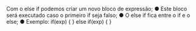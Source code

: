 Com o else if podemos criar um novo bloco de expressão; ● Este bloco será executado caso o primeiro if seja falso; ● O else if fica entre o if e o else; ● Exemplo: if(exp) { } else if(exp) { }